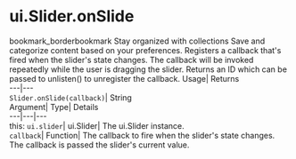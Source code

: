 
#  ui.Slider.onSlide 
bookmark_borderbookmark Stay organized with collections  Save and categorize content based on your preferences. 
Registers a callback that's fired when the slider's state changes. The callback will be invoked repeatedly while the user is dragging the slider. 
Returns an ID which can be passed to unlisten() to unregister the callback.
Usage| Returns  
---|---  
`Slider.onSlide(callback)`| String  
Argument| Type| Details  
---|---|---  
this: `ui.slider`| ui.Slider| The ui.Slider instance.  
`callback`| Function| The callback to fire when the slider's state changes. The callback is passed the slider's current value.  
